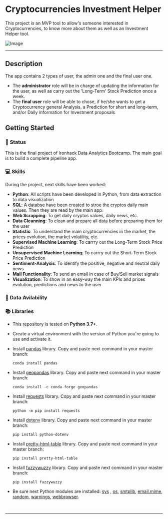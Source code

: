 # Cryptocurrencies Investment Helper

This project is an MVP tool to allow's someone interested in Cryptocurrencies, to know more about them as well as an Investment Helper tool.

![Image](https://wortev.capital/wp-content/uploads/2021/07/principales-paises-que-mas-invierten-en-criptomonedas.jpg)

---

## **Description**
The app contains 2 types of user, the admin one and the final user one.

- The **administrator** role  will be in charge of updating the information for the user, as well as carry out the 'Long-Term' Stock Prediction once a week.
- The **final user** role will be able to chose, if he/she wants to get a Cryptocurrency general Analysis, a Prediction for short and long-term, and/or Daily information for Investment proposals


## **Getting Started**
### :baby: **Status**
This is the final project of Ironhack Data Analytics Bootcamp. The main goal is to build a complete pipeline app.

### :computer: **Skills**
During the project, next skills have been worked:
 - **Python**: All scripts have been developed in Python, from data extraction to data visualization
 - **SQL**: A databse have been created to stroe the cryptos daily main values. Then they are read by the main app.
 - **Web Scrapping**: To get daily cryptos values, daily news, etc.
 - **Data Cleanning**: To clean and prepare all data before preparing them for the user
 - **Statistic**: To understand the main cryptocurrencies in the market, the prices evolution, the market volatility, etc.
 - **Supervised Machine Learning**: To carrry out the Long-Term Stock Price Prediction
 - **Unsupervised Machine Learning**: To carrry out the Short-Term Stock Price Prediction
 - **Sentiment-Analysis**: To identify the positive, negative and neutral daily news
 - **Mail Functionality**: To send an email in case of Buy/Sell market signals
 - **Visualization**: To show in an easy-way the main KPIs and prices evolution, predictions and news to the user

### :page_facing_up: **Data Avilability**


### :books: **Libraries**

- This repository is tested on **Python 3.7+**.
- Create a virtual environment with the version of Python you're going to use and activate it.

- Install [pandas](https://pandas.pydata.org/docs/user_guide/index.html) library. Copy and paste next command in your master branch:
    ```
    conda install pandas
    ```
- Install [geopandas](https://geopandas.org/en/stable/) library. Copy and paste next command in your master branch:
    ```
    conda install -c conda-forge geopandas
    ```
- Install [requests](https://docs.python-requests.org/en/latest/) library. Copy and paste next command in your master branch:
    ```
    python -m pip install requests
    ```
- Install [dotenv](https://pypi.org/project/python-dotenv/) library. Copy and paste next command in your master branch:
    ```
    pip install python-dotenv
    ```
- Install [pretty-html-table](https://pypi.org/project/pretty-html-table/) library. Copy and paste next command in your master branch:
    ```
    pip install pretty-html-table
    ```
- Install [fuzzywuzzy](https://pypi.org/project/pretty-html-table/) library. Copy and paste next command in your master branch:
    ```
    pip install fuzzywuzzy
    ```
- Be sure next Python modules are installed: [sys](https://docs.python.org/3/library/sys.html) , [os](https://docs.python.org/3/library/os.html), [smtplib](https://docs.python.org/3/library/smtplib.html), [email.mime](https://docs.python.org/3/library/email.mime.html), [random](https://docs.python.org/3/library/random.html), [warnings](https://docs.python.org/3/library/warnings.html), [webbrowser](https://docs.python.org/es/3/library/webbrowser.html).

&nbsp;

---